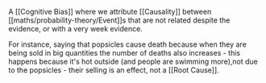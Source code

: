 A [[Cognitive Bias]] where we attribute [[Causality]] between [[maths/probability-theory/Event]]s that are not related despite the evidence, or with a very week evidence.

For instance, saying that popsicles cause death because when they are being sold in big quantities the number of deaths also increases - this happens because it's hot outside (and people are swimming more),not due to the popsicles - their selling is an effect, not a [[Root Cause]].
